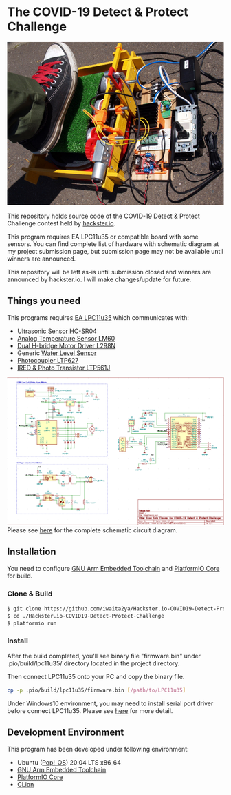 # The COVID-19 Detect & Protect Challenge

![EyeCatch](https://github.com/iwaita2ya/ImageStore/blob/master/the-COVID-19-detect-and-protect-challenge-cover.jpg)

This repository holds source code of the COVID-19 Detect & Protect Challenge contest
held by [hackster.io](https://www.hackster.io/contests/UNDPCOVID19).

This program requires EA LPC11u35 or compatible board with some sensors.
You can find complete list of hardware with schematic diagram at my project submission page, 
but submission page may not be available until winners are announced.

This repository will be left as-is until submission closed and winners are announced by hackster.io. 
I will make changes/update for future.

## Things you need
This programs requires [EA LPC11u35](https://www.embeddedartists.com/products/lpc11u35-quickstart/)
which communicates with:
* [Ultrasonic Sensor HC-SR04](https://www.sparkfun.com/products/15569)
* [Analog Temperature Sensor LM60](https://www.ti.com/product/LM60)
* [Dual H-bridge Motor Driver L298N](https://www.smart-prototyping.com/L298N-Dual-H-bridge-Motor-Driver-Board)
* Generic [Water Level Sensor](https://www.walmart.com/ip/5Pcs-Water-Level-Sensor-Float-Switch-ZP4510-for-Aquarium-Pump-Control/45587105?wmlspartner=wlpa&selectedSellerId=571)
* [Photocoupler LTP627](https://toshiba.semicon-storage.com/us/semiconductor/product/optoelectronics/detail.TLP627-4.html)
* [IRED & Photo Transistor LTP561J](https://toshiba.semicon-storage.com/us/semiconductor/product/optoelectronics/detail.TLP561J.html)

![Schema](https://github.com/iwaita2ya/ImageStore/blob/master/the-COVID-19-detect-and-protect-challenge-schematic.png)
Please see [here](https://drive.google.com/file/d/18t1TlQfpdtOFd1a6cuX6zBULBZKXoopP/view?usp=sharing) for the complete schematic circuit diagram.

## Installation

You need to configure [GNU Arm Embedded Toolchain](https://developer.arm.com/tools-and-software/open-source-software/developer-tools/gnu-toolchain/gnu-rm/downloads)
and [PlatformIO Core](https://docs.platformio.org/en/latest/core.html) for build.

### Clone & Build
```bash
$ git clone https://github.com/iwaita2ya/Hackster.io-COVID19-Detect-Protect-Challenge
$ cd ./Hackster.io-COVID19-Detect-Protect-Challenge
$ platformio run
```

### Install
After the build completed, you'll see binary file "firmware.bin" under .pio/build/lpc11u35/ directory located in the project directory.

Then connect LPC11u35 onto your PC and copy the binary file.

```bash
cp -p .pio/build/lpc11u35/firmware.bin [/path/to/LPC11u35]
```

Under Windows10 environment, you may need to install serial port driver before connect LPC11u35.
Please see [here](https://os.mbed.com/handbook/Windows-serial-configuration) for more detail.

## Development Environment

This program has been developed under following environment:
* Ubuntu ([Pop!_OS](https://system76.com/pop)) 20.04 LTS x86_64
* [GNU Arm Embedded Toolchain](https://developer.arm.com/tools-and-software/open-source-software/developer-tools/gnu-toolchain/gnu-rm/downloads)
* [PlatformIO Core](https://platformio.org/)
* [CLion](https://www.jetbrains.com/clion/)
